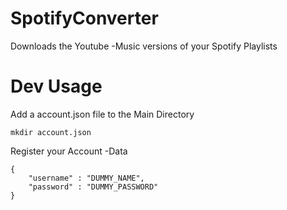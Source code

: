 # SpotifyConverter
Downloads the Youtube -Music versions of your Spotify Playlists

# Dev Usage
Add a account.json file to the Main Directory
```
mkdir account.json
```

Register your Account -Data
```
{
    "username" : "DUMMY_NAME",
    "password" : "DUMMY_PASSWORD"
}
```